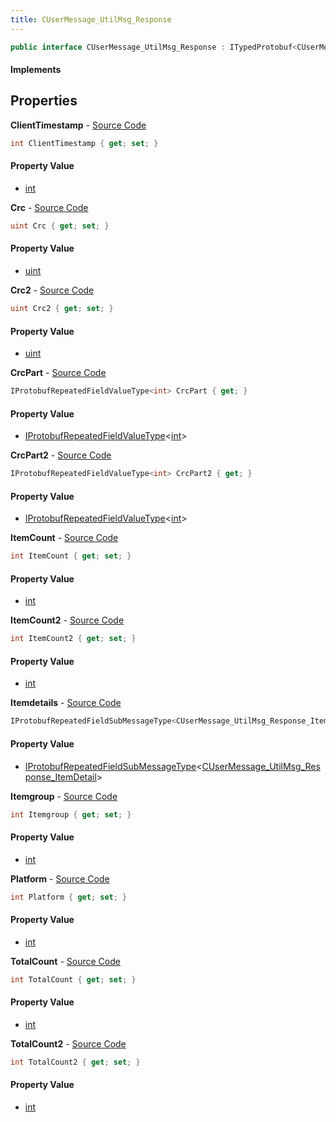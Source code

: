 ```yaml
---
title: CUserMessage_UtilMsg_Response
---
```


```csharp
public interface CUserMessage_UtilMsg_Response : ITypedProtobuf<CUserMessage_UtilMsg_Response>, INativeHandle
```

#### Implements

## Properties

**ClientTimestamp** - [Source Code](https://github.com/swiftly-solution/swiftlys2/blob/master/managed/src/SwiftlyS2.Generated/Protobufs/Interfaces/CUserMessage_UtilMsg_Response.cs#L31)

```csharp
int ClientTimestamp { get; set; }
```

#### Property Value

- [int](https://learn.microsoft.com/dotnet/api/system.int32)

**Crc** - [Source Code](https://github.com/swiftly-solution/swiftlys2/blob/master/managed/src/SwiftlyS2.Generated/Protobufs/Interfaces/CUserMessage_UtilMsg_Response.cs#L13)

```csharp
uint Crc { get; set; }
```

#### Property Value

- [uint](https://learn.microsoft.com/dotnet/api/system.uint32)

**Crc2** - [Source Code](https://github.com/swiftly-solution/swiftlys2/blob/master/managed/src/SwiftlyS2.Generated/Protobufs/Interfaces/CUserMessage_UtilMsg_Response.cs#L19)

```csharp
uint Crc2 { get; set; }
```

#### Property Value

- [uint](https://learn.microsoft.com/dotnet/api/system.uint32)

**CrcPart** - [Source Code](https://github.com/swiftly-solution/swiftlys2/blob/master/managed/src/SwiftlyS2.Generated/Protobufs/Interfaces/CUserMessage_UtilMsg_Response.cs#L25)

```csharp
IProtobufRepeatedFieldValueType<int> CrcPart { get; }
```

#### Property Value

- [IProtobufRepeatedFieldValueType](/docs/api/shared/netmessages/iprotobufrepeatedfieldvaluetype-1)<[int](https://learn.microsoft.com/dotnet/api/system.int32)>

**CrcPart2** - [Source Code](https://github.com/swiftly-solution/swiftlys2/blob/master/managed/src/SwiftlyS2.Generated/Protobufs/Interfaces/CUserMessage_UtilMsg_Response.cs#L28)

```csharp
IProtobufRepeatedFieldValueType<int> CrcPart2 { get; }
```

#### Property Value

- [IProtobufRepeatedFieldValueType](/docs/api/shared/netmessages/iprotobufrepeatedfieldvaluetype-1)<[int](https://learn.microsoft.com/dotnet/api/system.int32)>

**ItemCount** - [Source Code](https://github.com/swiftly-solution/swiftlys2/blob/master/managed/src/SwiftlyS2.Generated/Protobufs/Interfaces/CUserMessage_UtilMsg_Response.cs#L16)

```csharp
int ItemCount { get; set; }
```

#### Property Value

- [int](https://learn.microsoft.com/dotnet/api/system.int32)

**ItemCount2** - [Source Code](https://github.com/swiftly-solution/swiftlys2/blob/master/managed/src/SwiftlyS2.Generated/Protobufs/Interfaces/CUserMessage_UtilMsg_Response.cs#L22)

```csharp
int ItemCount2 { get; set; }
```

#### Property Value

- [int](https://learn.microsoft.com/dotnet/api/system.int32)

**Itemdetails** - [Source Code](https://github.com/swiftly-solution/swiftlys2/blob/master/managed/src/SwiftlyS2.Generated/Protobufs/Interfaces/CUserMessage_UtilMsg_Response.cs#L37)

```csharp
IProtobufRepeatedFieldSubMessageType<CUserMessage_UtilMsg_Response_ItemDetail> Itemdetails { get; }
```

#### Property Value

- [IProtobufRepeatedFieldSubMessageType](/docs/api/shared/netmessages/iprotobufrepeatedfieldsubmessagetype-1)<[CUserMessage_UtilMsg_Response_ItemDetail](/docs/api/shared/protobufdefinitions/cusermessage_utilmsg_response_itemdetail)>

**Itemgroup** - [Source Code](https://github.com/swiftly-solution/swiftlys2/blob/master/managed/src/SwiftlyS2.Generated/Protobufs/Interfaces/CUserMessage_UtilMsg_Response.cs#L40)

```csharp
int Itemgroup { get; set; }
```

#### Property Value

- [int](https://learn.microsoft.com/dotnet/api/system.int32)

**Platform** - [Source Code](https://github.com/swiftly-solution/swiftlys2/blob/master/managed/src/SwiftlyS2.Generated/Protobufs/Interfaces/CUserMessage_UtilMsg_Response.cs#L34)

```csharp
int Platform { get; set; }
```

#### Property Value

- [int](https://learn.microsoft.com/dotnet/api/system.int32)

**TotalCount** - [Source Code](https://github.com/swiftly-solution/swiftlys2/blob/master/managed/src/SwiftlyS2.Generated/Protobufs/Interfaces/CUserMessage_UtilMsg_Response.cs#L43)

```csharp
int TotalCount { get; set; }
```

#### Property Value

- [int](https://learn.microsoft.com/dotnet/api/system.int32)

**TotalCount2** - [Source Code](https://github.com/swiftly-solution/swiftlys2/blob/master/managed/src/SwiftlyS2.Generated/Protobufs/Interfaces/CUserMessage_UtilMsg_Response.cs#L46)

```csharp
int TotalCount2 { get; set; }
```

#### Property Value

- [int](https://learn.microsoft.com/dotnet/api/system.int32)

